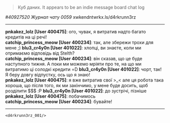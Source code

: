 > Куб даних. It appears to be an indie message board chat log

 *#40927520 Журнал чату 0059* xwkendntwrkx.ls/d4rkrunn3rz
 ***

**pnkakez_lolz [User 400475]**: ого, чувак, я витратив надто багато кредитів на ці речі!  
**catchip_princess_meow [User 400234]**: так, але збережи трохи для мене ;)
**blu3_cr4y0n [User 401022]**: хлопці, ви знаєте, коли ми отримаємо відповідь від Stelth?  
**catchip_princess_meow [User 400234]**: він сказав, що це буде наступного тижня. А поки ми можемо мріяти про те, на що ми витратимо ці солодкі кредити =D
**blu3_cr4y0n [User 401022]**: чорт, так! Я беру довгу відпустку, ось що я знаю!  
**pnkakez_lolz [User 400475]**: я вже витратив свої >_< але ця робота така хороша, що після того, як ми закінчимо, у мене буде досить, щоб розділити $$$ :P
**blu3_cr4y0n [User 401022]**: до зустрічі, пізніше 
**pnkakez_lolz [User 400475]**: побачимось  
**catchip_princess_meow [User 400234]**: бувайте!  
***
`<d4rkrunn3rz_001/>`